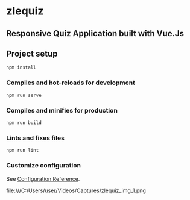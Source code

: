 # zlequiz

## Responsive Quiz Application built with Vue.Js


## Project setup
```
npm install
```

### Compiles and hot-reloads for development
```
npm run serve
```

### Compiles and minifies for production
```
npm run build
```

### Lints and fixes files
```
npm run lint
```

### Customize configuration
See [Configuration Reference](https://cli.vuejs.org/config/).

file:///C:/Users/user/Videos/Captures/zlequiz_img_1.png

